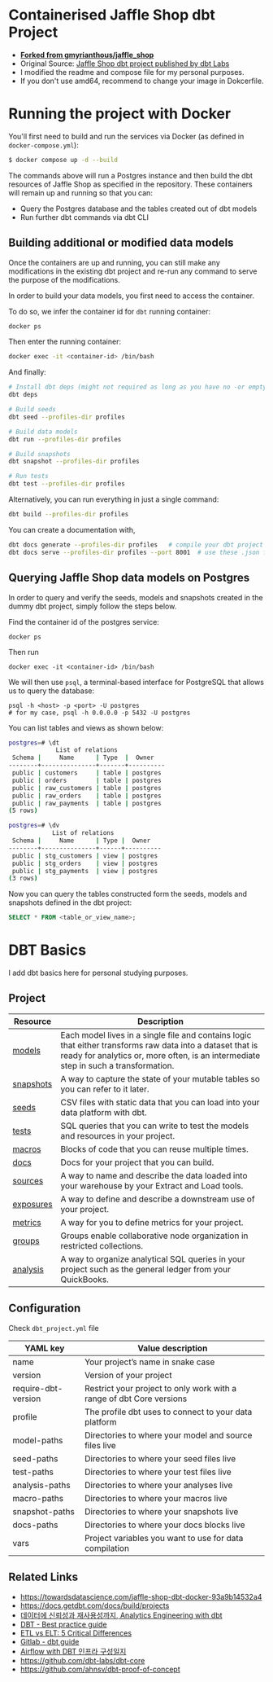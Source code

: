 # Containerised Jaffle Shop dbt Project

- <u>**Forked from [gmyrianthous/jaffle_shop](https://github.com/gmyrianthous/jaffle_shop)**</u>
- Original Source: [Jaffle Shop dbt project published by dbt Labs](https://github.com/dbt-labs/jaffle_shop)
- I modified the readme and compose file for my personal purposes.
- If you don't use amd64, recommend to change your image in Dokcerfile.

# Running the project with Docker
You'll first need to build and run the services via Docker (as defined in `docker-compose.yml`):
```bash
$ docker compose up -d --build
```

The commands above will run a Postgres instance and then build the dbt resources of Jaffle Shop as specified in the
repository. These containers will remain up and running so that you can:
- Query the Postgres database and the tables created out of dbt models
- Run further dbt commands via dbt CLI


## Building additional or modified data models
Once the containers are up and running, you can still make any modifications in the existing dbt project 
and re-run any command to serve the purpose of the modifications. 

In order to build your data models, you first need to access the container.

To do so, we infer the container id for `dbt` running container:
```bash
docker ps
```

Then enter the running container:
```bash
docker exec -it <container-id> /bin/bash
```

And finally:

```bash
# Install dbt deps (might not required as long as you have no -or empty- `dbt_packages.yml` file)
dbt deps

# Build seeds
dbt seed --profiles-dir profiles

# Build data models
dbt run --profiles-dir profiles

# Build snapshots
dbt snapshot --profiles-dir profiles

# Run tests
dbt test --profiles-dir profiles
```

Alternatively, you can run everything in just a single command:

```bash
dbt build --profiles-dir profiles
```

You can create a documentation with,
``` bash
dbt docs generate --profiles-dir profiles   # compile your dbt project and warehouse into json files
dbt docs serve --profiles-dir profiles --port 8001  # use these .json files to populate a local website
```


## Querying Jaffle Shop data models on Postgres
In order to query and verify the seeds, models and snapshots created in the dummy dbt project, simply follow the 
steps below. 

Find the container id of the postgres service:
```commandline
docker ps 
```

Then run 
```commandline
docker exec -it <container-id> /bin/bash
```

We will then use `psql`, a terminal-based interface for PostgreSQL that allows us to query the database:
```commandline
psql -h <host> -p <port> -U postgres 
# for my case, psql -h 0.0.0.0 -p 5432 -U postgres
```

You can list tables and views as shown below:
```bash
postgres=# \dt
             List of relations
 Schema |     Name      | Type  |  Owner   
--------+---------------+-------+----------
 public | customers     | table | postgres
 public | orders        | table | postgres
 public | raw_customers | table | postgres
 public | raw_orders    | table | postgres
 public | raw_payments  | table | postgres
(5 rows)

postgres=# \dv
            List of relations
 Schema |     Name      | Type |  Owner   
--------+---------------+------+----------
 public | stg_customers | view | postgres
 public | stg_orders    | view | postgres
 public | stg_payments  | view | postgres
(3 rows)

```

Now you can query the tables constructed form the seeds, models and snapshots defined in the dbt project:
```sql
SELECT * FROM <table_or_view_name>;
```

# DBT Basics

I add dbt basics here for personal studying purposes.

## Project

| Resource                                                     | Description                                                  |
| ------------------------------------------------------------ | ------------------------------------------------------------ |
| [models](https://docs.getdbt.com/docs/build/models)          | Each model lives in a single file and contains logic that either transforms raw data into a dataset that is ready for analytics or, more often, is an intermediate step in such a transformation. |
| [snapshots](https://docs.getdbt.com/docs/build/snapshots)    | A way to capture the state of your mutable tables so you can refer to it later. |
| [seeds](https://docs.getdbt.com/docs/build/seeds)            | CSV files with static data that you can load into your data platform with dbt. |
| [tests](https://docs.getdbt.com/docs/build/tests)            | SQL queries that you can write to test the models and resources in your project. |
| [macros](https://docs.getdbt.com/docs/build/jinja-macros)    | Blocks of code that you can reuse multiple times.            |
| [docs](https://docs.getdbt.com/docs/collaborate/documentation) | Docs for your project that you can build.                    |
| [sources](https://docs.getdbt.com/docs/build/sources)        | A way to name and describe the data loaded into your warehouse by your Extract and Load tools. |
| [exposures](https://docs.getdbt.com/docs/build/exposures)    | A way to define and describe a downstream use of your project. |
| [metrics](https://docs.getdbt.com/docs/build/metrics)        | A way for you to define metrics for your project.            |
| [groups](https://docs.getdbt.com/docs/build/groups)          | Groups enable collaborative node organization in restricted collections. |
| [analysis](https://docs.getdbt.com/docs/build/analyses)      | A way to organize analytical SQL queries in your project such as the general ledger from your QuickBooks. |


## Configuration

Check `dbt_project.yml` file

| YAML key            | Value description                                            |
| ------------------- | ------------------------------------------------------------ |
| name                | Your project’s name in snake case                            |
| version             | Version of your project                                      |
| require-dbt-version | Restrict your project to only work with a range of dbt Core versions |
| profile             | The profile dbt uses to connect to your data platform        |
| model-paths         | Directories to where your model and source files live        |
| seed-paths          | Directories to where your seed files live                    |
| test-paths          | Directories to where your test files live                    |
| analysis-paths      | Directories to where your analyses live                      |
| macro-paths         | Directories to where your macros live                        |
| snapshot-paths      | Directories to where your snapshots live                     |
| docs-paths          | Directories to where your docs blocks live                   |
| vars                | Project variables you want to use for data compilation       |

## Related Links

- https://towardsdatascience.com/jaffle-shop-dbt-docker-93a9b14532a4
- https://docs.getdbt.com/docs/build/projects
- [데이터에 신뢰성과 재사용성까지, Analytics Engineering with dbt](https://tech.socarcorp.kr/data/2022/07/25/analytics-engineering-with-dbt.html)
- [DBT - Best practice guide](https://docs.getdbt.com/best-practices)
- [ETL vs ELT:  5 Critical Differences](https://www.integrate.io/blog/etl-vs-elt/)
- [Gitlab - dbt guide](https://about.gitlab.com/handbook/business-technology/data-team/platform/dbt-guide/#command-line-cheat-sheet)
- [Airflow with DBT 인프라 구성일지](https://velog.io/@jihwankim94/Airflow-with-DBT-인프라-구성일지)
- https://github.com/dbt-labs/dbt-core
- https://github.com/ahnsv/dbt-proof-of-concept
